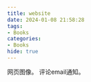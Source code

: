```yaml
---
title: website
date: 2024-01-08 21:58:28
tags:
- Books
categories:
- Books
hide: true
---
```


网页图像。
评论email通知。

